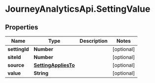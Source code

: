 # JourneyAnalyticsApi.SettingValue

## Properties

Name | Type | Description | Notes
------------ | ------------- | ------------- | -------------
**settingId** | **Number** |  | [optional] 
**siteId** | **Number** |  | [optional] 
**source** | [**SettingAppliesTo**](SettingAppliesTo.md) |  | [optional] 
**value** | **String** |  | [optional] 


